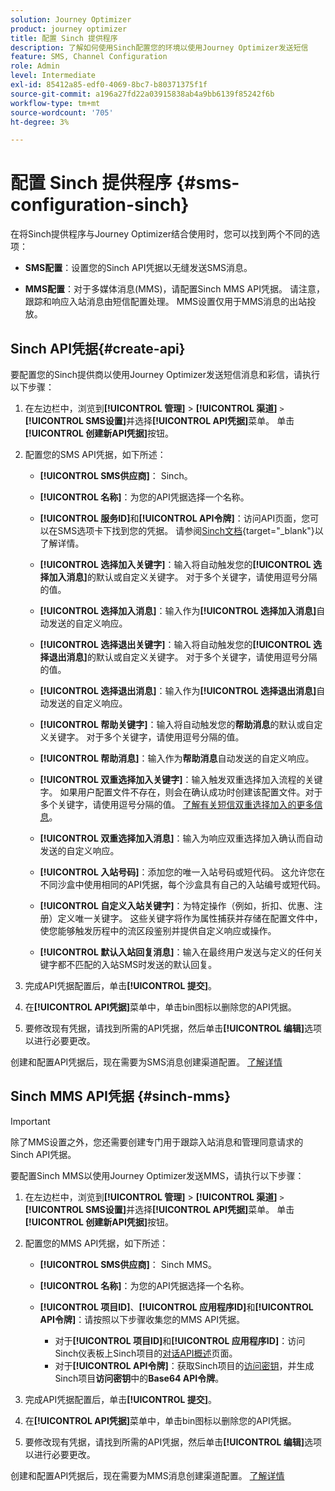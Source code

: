 ```yaml
---
solution: Journey Optimizer
product: journey optimizer
title: 配置 Sinch 提供程序
description: 了解如何使用Sinch配置您的环境以使用Journey Optimizer发送短信
feature: SMS, Channel Configuration
role: Admin
level: Intermediate
exl-id: 85412a85-edf0-4069-8bc7-b80371375f1f
source-git-commit: a196a27fd22a03915838ab4a9bb6139f85242f6b
workflow-type: tm+mt
source-wordcount: '705'
ht-degree: 3%

---
```


# 配置 Sinch 提供程序 {#sms-configuration-sinch}

在将Sinch提供程序与Journey Optimizer结合使用时，您可以找到两个不同的选项：

* **SMS配置**：设置您的Sinch API凭据以无缝发送SMS消息。

* **MMS配置**：对于多媒体消息(MMS)，请配置Sinch MMS API凭据。 请注意，跟踪和响应入站消息由短信配置处理。 MMS设置仅用于MMS消息的出站投放。

## Sinch API凭据{#create-api}

要配置您的Sinch提供商以使用Journey Optimizer发送短信消息和彩信，请执行以下步骤：

1. 在左边栏中，浏览到&#x200B;**[!UICONTROL 管理]** > **[!UICONTROL 渠道]** `>` **[!UICONTROL SMS设置]**&#x200B;并选择&#x200B;**[!UICONTROL API凭据]**&#x200B;菜单。 单击&#x200B;**[!UICONTROL 创建新API凭据]**&#x200B;按钮。

1. 配置您的SMS API凭据，如下所述：

   * **[!UICONTROL SMS供应商]**： Sinch。

   * **[!UICONTROL 名称]**：为您的API凭据选择一个名称。

   * **[!UICONTROL 服务ID]**&#x200B;和&#x200B;**[!UICONTROL API令牌]**：访问API页面，您可以在SMS选项卡下找到您的凭据。 请参阅[Sinch文档](https://developers.sinch.com/docs/sms/getting-started/){target="_blank"}以了解详情。

   * **[!UICONTROL 选择加入关键字]**：输入将自动触发您的&#x200B;**[!UICONTROL 选择加入消息]**&#x200B;的默认或自定义关键字。 对于多个关键字，请使用逗号分隔的值。

   * **[!UICONTROL 选择加入消息]**：输入作为&#x200B;**[!UICONTROL 选择加入消息]**&#x200B;自动发送的自定义响应。

   * **[!UICONTROL 选择退出关键字]**：输入将自动触发您的&#x200B;**[!UICONTROL 选择退出消息]**&#x200B;的默认或自定义关键字。 对于多个关键字，请使用逗号分隔的值。

   * **[!UICONTROL 选择退出消息]**：输入作为&#x200B;**[!UICONTROL 选择退出消息]**&#x200B;自动发送的自定义响应。

   * **[!UICONTROL 帮助关键字]**：输入将自动触发您的&#x200B;**帮助消息**&#x200B;的默认或自定义关键字。 对于多个关键字，请使用逗号分隔的值。

   * **[!UICONTROL 帮助消息]**：输入作为&#x200B;**帮助消息**&#x200B;自动发送的自定义响应。

   * **[!UICONTROL 双重选择加入关键字]**：输入触发双重选择加入流程的关键字。 如果用户配置文件不存在，则会在确认成功时创建该配置文件。对于多个关键字，请使用逗号分隔的值。 [了解有关短信双重选择加入的更多信息](https://video.tv.adobe.com/v/3427129/?learn=on)。

   * **[!UICONTROL 双重选择加入消息]**：输入为响应双重选择加入确认而自动发送的自定义响应。

   * **[!UICONTROL 入站号码]**：添加您的唯一入站号码或短代码。 这允许您在不同沙盒中使用相同的API凭据，每个沙盒具有自己的入站编号或短代码。

   * **[!UICONTROL 自定义入站关键字]**：为特定操作（例如，折扣、优惠、注册）定义唯一关键字。 这些关键字将作为属性捕获并存储在配置文件中，使您能够触发历程中的流区段鉴别并提供自定义响应或操作。

   * **[!UICONTROL 默认入站回复消息]**：输入在最终用户发送与定义的任何关键字都不匹配的入站SMS时发送的默认回复。

1. 完成API凭据配置后，单击&#x200B;**[!UICONTROL 提交]**。

1. 在&#x200B;**[!UICONTROL API凭据]**&#x200B;菜单中，单击bin图标以删除您的API凭据。

1. 要修改现有凭据，请找到所需的API凭据，然后单击&#x200B;**[!UICONTROL 编辑]**&#x200B;选项以进行必要更改。

创建和配置API凭据后，现在需要为SMS消息创建渠道配置。 [了解详情](sms-configuration-surface.md)

## Sinch MMS API凭据 {#sinch-mms}

>[!IMPORTANT]
>
> 除了MMS设置之外，您还需要创建专门用于跟踪入站消息和管理同意请求的Sinch API凭据。

要配置Sinch MMS以使用Journey Optimizer发送MMS，请执行以下步骤：

1. 在左边栏中，浏览到&#x200B;**[!UICONTROL 管理]** > **[!UICONTROL 渠道]** `>` **[!UICONTROL SMS设置]**&#x200B;并选择&#x200B;**[!UICONTROL API凭据]**&#x200B;菜单。 单击&#x200B;**[!UICONTROL 创建新API凭据]**&#x200B;按钮。

1. 配置您的MMS API凭据，如下所述：

   * **[!UICONTROL SMS供应商]**： Sinch MMS。

   * **[!UICONTROL 名称]**：为您的API凭据选择一个名称。

   * **[!UICONTROL 项目ID]**、**[!UICONTROL 应用程序ID]**&#x200B;和&#x200B;**[!UICONTROL API令牌]**：请按照以下步骤收集您的MMS API凭据。

      * 对于&#x200B;**[!UICONTROL 项目ID]**&#x200B;和&#x200B;**[!UICONTROL 应用程序ID]**：访问Sinch仪表板上Sinch项目的[对话API概述](https://dashboard.sinch.com/convapi/overview)页面。
      * 对于&#x200B;**[!UICONTROL API令牌]**：获取Sinch项目的[访问密钥](https://community.sinch.com/t5/Customer-Dashboard/Sinch-Access-Keys/ta-p/12638)，并生成Sinch项目&#x200B;**访问密钥**&#x200B;中的&#x200B;**Base64 API令牌**。

1. 完成API凭据配置后，单击&#x200B;**[!UICONTROL 提交]**。

1. 在&#x200B;**[!UICONTROL API凭据]**&#x200B;菜单中，单击bin图标以删除您的API凭据。

1. 要修改现有凭据，请找到所需的API凭据，然后单击&#x200B;**[!UICONTROL 编辑]**&#x200B;选项以进行必要更改。

创建和配置API凭据后，现在需要为MMS消息创建渠道配置。 [了解详情](sms-configuration-surface.md)
